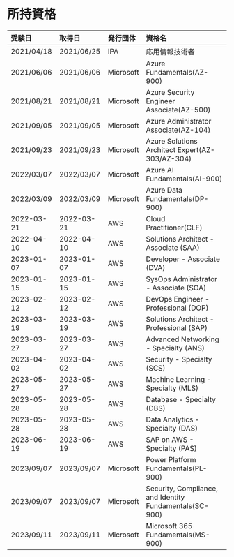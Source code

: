 # 所持資格

|受験日|取得日|発行団体|資格名|
|:----|:-----|:-------|:-----|
|2021/04/18|2021/06/25|IPA|応用情報技術者|
|2021/06/06|2021/06/06|Microsoft|Azure Fundamentals(AZ-900)|
|2021/08/21|2021/08/21|Microsoft|Azure Security Engineer Associate(AZ-500)|
|2021/09/05|2021/09/05|Microsoft|Azure Administrator Associate(AZ-104)|
|2021/09/23|2021/09/23|Microsoft|Azure Solutions Architect Expert(AZ-303/AZ-304)|
|2022/03/07|2022/03/07|Microsoft|Azure AI Fundamentals(AI-900)|
|2022/03/09|2022/03/09|Microsoft|Azure Data Fundamentals(DP-900)|
|2022-03-21|2022-03-21|AWS|Cloud Practitioner(CLF)|
|2022-04-10|2022-04-10|AWS|Solutions Architect - Associate (SAA)|
|2023-01-07|2023-01-07|AWS|Developer - Associate (DVA)|
|2023-01-15|2023-01-15|AWS|SysOps Administrator - Associate (SOA)|
|2023-02-12|2023-02-12|AWS|DevOps Engineer - Professional (DOP)|
|2023-03-19|2023-03-19|AWS|Solutions Architect - Professional (SAP)|
|2023-03-27|2023-03-27|AWS|Advanced Networking - Specialty (ANS)|
|2023-04-02|2023-04-02|AWS|Security - Specialty (SCS)|
|2023-05-27|2023-05-27|AWS|Machine Learning - Specialty (MLS)|
|2023-05-28|2023-05-28|AWS|Database - Specialty (DBS)|
|2023-05-28|2023-05-28|AWS|Data Analytics - Specialty (DAS)|
|2023-06-19|2023-06-19|AWS|SAP on AWS - Specialty (PAS)|
|2023/09/07|2023/09/07|Microsoft|Power Platform Fundamentals(PL-900)|
|2023/09/07|2023/09/07|Microsoft|Security, Compliance, and Identity Fundamentals(SC-900)|
|2023/09/11|2023/09/11|Microsoft|Microsoft 365 Fundamentals(MS-900)|


